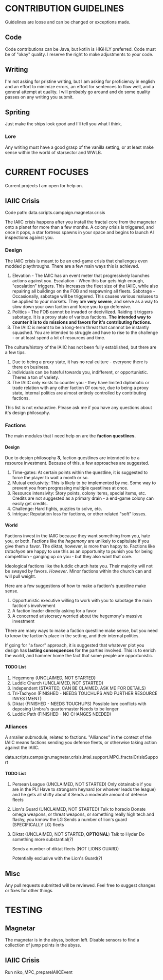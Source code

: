 # CONTRIBUTION GUIDELINES
Guidelines are loose and can be changed or exceptions made.

## Code
Code contributions can be Java, but kotlin is HIGHLY preferred.
Code must be of "okay" quality. I reserve the right to make adjustments to your code.

## Writing
I'm not asking for pristine writing, but I am asking for proficiency in english and an effort to minimize errors, an effort
for sentences to flow well, and a general attempt at quality. 
I will probably go around and do some quality passes on any writing you submit.

## Spriting
Just make the ships look good and I'll tell you what I think.

### Lore
Any writing must have a good grasp of the vanilla setting, or at least make sense within the world of starsector and WWLB.

# CURRENT FOCUSES
Current projects I am open for help on.

## IAIIC Crisis
Code path: data.scripts.campaign.magnetar.crisis

The IAIIC crisis happens after you install the fractal core from the magnetar onto a planet for more than a few months.
A colony crisis is triggered, and once it pops, a star fortress spawns in your space and begins to launch AI inspections against you.

### Design
The IAIIC crisis is meant to be an end-game crisis that challenges even modded playthroughs. There are a few main ways this is achieved.
1. Elevation - The IAIIC has an event meter that progressively launches actions against you.
    Escalation - When this bar gets high enough, "escalation" triggers. This increases the fleet size of the IAIIC, while also repairing all 
    buildings on the FOB and respawning all fleets.
    Sabotage - Occasionally, sabotage will be triggered. This causes various maluses to be applied to your markets. They are **very severe**,
    and serve as a way to slow down your own faction and force you to go defensive.
2. Politics - The FOB cannot be invaded or decivilized. Raiding it triggers sabotage.
    It is a proxy state of various factions. **The intended way to counter it is to do missions and favors for it's contributing factions.**
3. The IAIIC is meant to be a long-term threat that cannnot be instantly squashed. You are intended to struggle and have to rise to the challenge
   \- or at least spend a lot of resources and time.

The culture/history of the IAIIC has not been fully established, but there are a few tips.
1. Due to being a proxy state, it has no real culture - everyone there is there on business.
2. Individuals can be hateful towards you, indifferent, or opportunistic. Theres a ton of variety.
3. The IAIIC only exists to counter you - they have limited diplomatic or trade relation with any other faction
    Of course, due to being a proxy state, internal politics are almost entirely controlled by contributing factions.

This list is not exhaustive. Please ask me if you have any questions about it's design philosophy.

### Factions
The main modules that I need help on are the **faction questlines.**

#### Design
Due to design philosophy **3**, faction questlines are intended to be a resource investment. Because of this, a few approaches are suggested.
1. Time-gates: At certain points within the questline, it is suggested to force the player to wait a month or so.
2. Mutual exclusivity: This is likely to be implemented by me. Some way to prevent you from progressing multiple questlines at once.
3. Resource intensivity: Story points, colony items, special items, etc. Credits are not suggested as a primary drain - a end-game colony can easily get credits.
4. Challenge: Hard fights, puzzles to solve, etc.
5. Intrigue: Reputation loss for factions, or other related "soft" losses.

#### World
Factions invest in the IAIIC because they want something from you, hate you, or both.
Factions like the _hegemony_ are unlikely to capitulate if you give them a favor. The diktat, however, is more than happy to.
Factions like _tritachyon_ are happy to use this as an opportunity to punish you for being competition - ganging up on you - but they also want that core.

Ideological factions like the luddic church hate you. Their majority will not be swayed by favors.
    _However_. Minor factions within the church can and will pull weight.

Here are a few suggestions of how to make a faction's questline make sense.

1. Opportunistic executive willing to work with you to sabotage the main faction's involvement
2. A faction leader directly asking for a favor
3. A concerned aristocracy worried about the hegemony's massive investment

There are many ways to make a faction questline make sense, but you need to know the faction's place in the setting, and their internal politics.

If going for "a favor" approach, it is suggested that whatever plot you design has **lasting consequences** for the parties involved.
    This is to enrich the world, and hammer home the fact that some people are opportunistic.

#### TODO List

1. Hegemony (UNCLAIMED, NOT STARTED)
2. Luddic Church (UNCLAIMED, NOT STARTED)
3. Independent (STARTED, CAN BE CLAIMED, ASK ME FOR DETAILS)
4. Tri-Tachyon (FINISHED - NEEDS TOUCHUPS AND FURTHER RESOURCE INVESTMENT)
5. Diktat (FINISHED - NEEDS TOUCHUPS)
    Possible lore conflicts with deposing Umbra's quartermaster
   Needs to be longer
6. Luddic Path (FINISHED - NO CHANGES NEEDED)

### Alliances
A smaller submodule, related to factions. "Alliances" in the context of the IAIIC means factions sending you defense fleets, or otherwise taking action against the IAIIC.

data.scripts.campaign.magnetar.crisis.intel.support.MPC_fractalCrisisSupport

#### TODO List

1. Persean League (UNCLAIMED, NOT STARTED)
    Only obtainable if you are in the PL!
    Have to strongarm heynard (or whoever leads the league) and he gets all shifty about it
    Sends a moderate amount of defense fleets
2. Lion's Guard (UNCLAIMED, NOT STARTED)
   Talk to horacio
    Donate omega weapons, or threat weapons, or something really high tech and flashy, you knnow the LG
    Sends a number of lion's guard (SPECIFICALLY LG) fleets
3. Diktat (UNCLAIMED, NOT STARTED, **OPTIONAL**)
    Talk to Hyder
    Do something more substantial(?)
    
    Sends a number of diktat fleets (NOT LIONS GUARD)

    Potentially exclusive with the Lion's Guard(?)

## Misc
Any pull requests submitted will be reviewed. Feel free to suggest changes or fixes for other things.

# TESTING

## Magnetar
The magnetar is in the abyss, bottom left. Disable sensors to find a collection of jump points in the abyss.

## IAIIC Crisis
Run niko_MPC_prepareIAIICEvent
